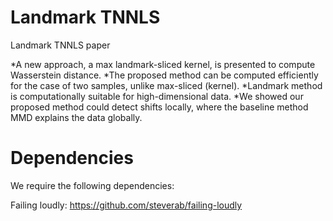 # Landmark TNNLS
Landmark TNNLS paper


*A new approach, a max landmark-sliced kernel, is presented to compute Wasserstein distance.
*The proposed method can be computed efficiently for the case of two samples, unlike max-sliced (kernel).
*Landmark method is computationally suitable for high-dimensional data.
*We showed our proposed method could detect shifts locally, where the baseline method MMD explains the data globally.

# Dependencies
We require the following dependencies:

Failing loudly: https://github.com/steverab/failing-loudly
